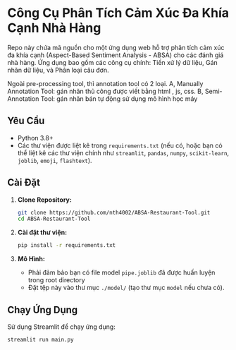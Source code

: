 # Công Cụ Phân Tích Cảm Xúc Đa Khía Cạnh Nhà Hàng

Repo này chứa mã nguồn cho một ứng dụng web hỗ trợ phân tích cảm xúc đa khía cạnh (Aspect-Based Sentiment Analysis - ABSA) cho các đánh giá nhà hàng. Ứng dụng bao gồm các công cụ chính: Tiền xử lý dữ liệu, Gán nhãn dữ liệu, và Phân loại câu đơn. 

Ngoài pre-processing tool, thì annotation tool có 2 loại. 
A, Manually Annotation Tool: gán nhãn thủ công được viết bằng html , js, css.
B, Semi-Annotation Tool: gán nhãn bán tự động sử dụng mô hình học máy

## Yêu Cầu

*   Python 3.8+
*   Các thư viện được liệt kê trong `requirements.txt` (nếu có, hoặc bạn có thể liệt kê các thư viện chính như `streamlit`, `pandas`, `numpy`, `scikit-learn`, `joblib`, `emoji`, `flashtext`).

## Cài Đặt

1.  **Clone Repository:**
    ```bash
    git clone https://github.com/nth4002/ABSA-Restaurant-Tool.git
    cd ABSA-Restaurant-Tool
    ```

2.  **Cài đặt thư viện:**
    ```bash
    pip install -r requirements.txt
    ```

3.  **Mô Hình:**
    *   Phải đảm bảo bạn có file model `pipe.joblib` đã được huấn luyện trong root directory
    *   Đặt tệp này vào thư mục `./model/` (tạo thư mục `model` nếu chưa có).

## Chạy Ứng Dụng

Sử dụng Streamlit để chạy ứng dụng:

```bash
streamlit run main.py
